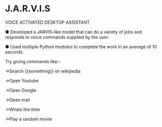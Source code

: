 # J.A.R.V.I.S
VOICE ACTIVATED DESKTOP ASSISTANT

● Developed a JARVIS-like model that can do a variety of jobs and responds to voice commands supplied by 
the user.

● Used multiple Python modules to complete the work in an average of 10 seconds.

Try giving commands like:-

->Search {{something}} on wikipedia

->Open Youtube

->Open Google

->Open mail

->Whats the time

->Play a random movie
